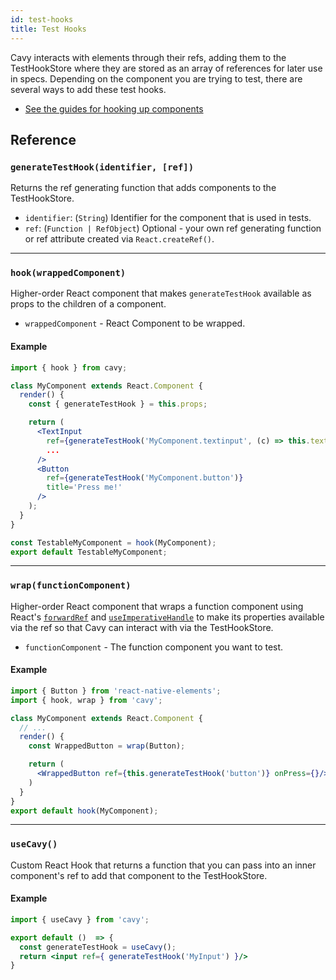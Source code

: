 ```yaml
---
id: test-hooks 
title: Test Hooks
---
```


Cavy interacts with elements through their refs, adding them to the TestHookStore
where they are stored as an array of references for later use in specs. Depending
on the component you are trying to test, there are several ways to add these
test hooks.

* [See the guides for hooking up components](../getting-started/hooking-up-components)

## Reference

### `generateTestHook(identifier, [ref])`

Returns the ref generating function that adds components to the TestHookStore.

* `identifier`: (`String`) Identifier for the component that is used in tests.
* `ref`: (`Function | RefObject`) Optional - your own ref generating function or
ref attribute created via `React.createRef()`.

---
### `hook(wrappedComponent)`

Higher-order React component that makes `generateTestHook` available as props to
the children of a component.

* `wrappedComponent` - React Component to be wrapped.

#### Example

```jsx
import { hook } from cavy;

class MyComponent extends React.Component {
  render() {
    const { generateTestHook } = this.props;

    return (
      <TextInput
        ref={generateTestHook('MyComponent.textinput', (c) => this.textInput = c)}
        ...
      />
      <Button
        ref={generateTestHook('MyComponent.button')}
        title='Press me!'
      />
    );
  }
}

const TestableMyComponent = hook(MyComponent);
export default TestableMyComponent;
```

---
### `wrap(functionComponent)`

Higher-order React component that wraps a function component using React's
[`forwardRef`](https://reactjs.org/docs/forwarding-refs.html) and
[`useImperativeHandle`](https://reactjs.org/docs/hooks-reference.html#useimperativehandle)
to make its properties available via the ref so that Cavy can interact with via
the TestHookStore.

* `functionComponent` - The function component you want to test.

#### Example

```jsx
import { Button } from 'react-native-elements';
import { hook, wrap } from 'cavy';

class MyComponent extends React.Component {
  // ...
  render() {
    const WrappedButton = wrap(Button);

    return (
      <WrappedButton ref={this.generateTestHook('button')} onPress={}/>
    )
  }
}
export default hook(MyComponent);
```

---
### `useCavy()`

Custom React Hook that returns a function that you can pass into an inner
component's ref to add that component to the TestHookStore.

#### Example

```jsx
import { useCavy } from 'cavy';

export default ()  => {
  const generateTestHook = useCavy();
  return <input ref={ generateTestHook('MyInput') }/>
}
```
